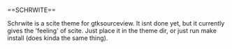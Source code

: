 ==SCHRWITE==

Schrwite is a scite theme for gtksourceview. 
It isnt done yet, but it currently gives the 'feeling' of scite.
Just place it in the theme dir, or just run make install (does kinda the same thing). 

